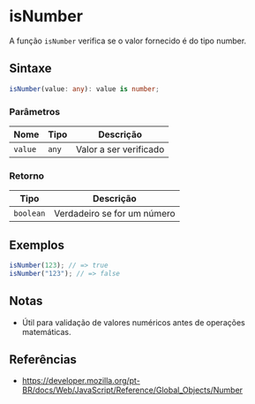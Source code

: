 # isNumber

A função `isNumber` verifica se o valor fornecido é do tipo number.

## Sintaxe

```typescript
isNumber(value: any): value is number;
```

### Parâmetros

| Nome    | Tipo    | Descrição                |
|---------|---------|--------------------------|
| `value` | `any`   | Valor a ser verificado   |

### Retorno

| Tipo      | Descrição                                 |
|-----------|-------------------------------------------|
| `boolean` | Verdadeiro se for um número               |

## Exemplos

```typescript
isNumber(123); // => true
isNumber("123"); // => false
```

## Notas

* Útil para validação de valores numéricos antes de operações matemáticas.

## Referências

* https://developer.mozilla.org/pt-BR/docs/Web/JavaScript/Reference/Global_Objects/Number